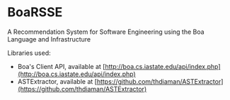 # BoaRSSE
A Recommendation System for Software Engineering using the Boa Language and Infrastructure

Libraries used:
- Boa's Client API, available at [http://boa.cs.iastate.edu/api/index.php](http://boa.cs.iastate.edu/api/index.php)
- ASTExtractor, available at [https://github.com/thdiaman/ASTExtractor](https://github.com/thdiaman/ASTExtractor)
